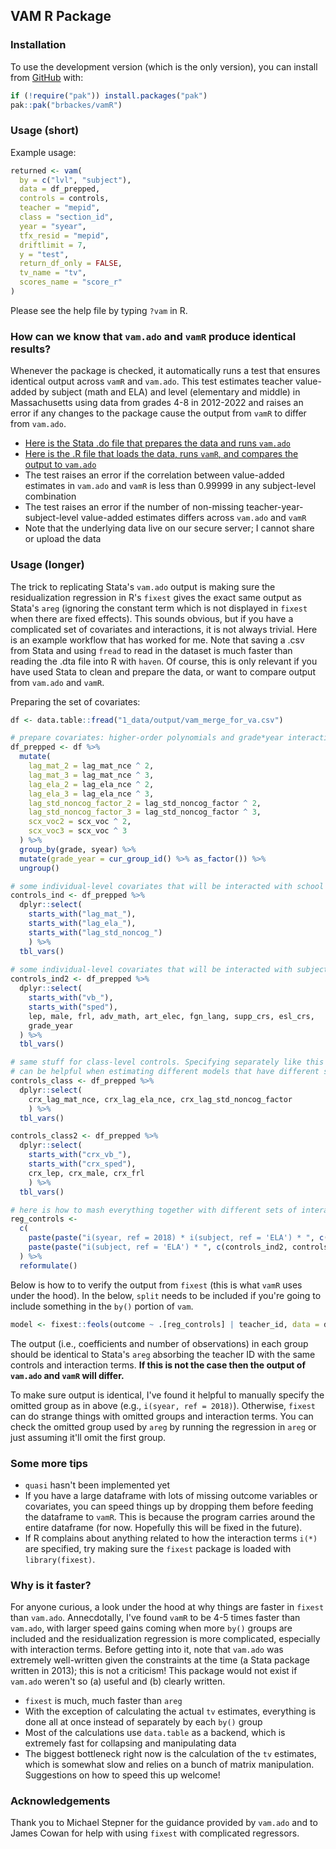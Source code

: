 ## VAM R Package

### Installation 
To use the development version (which is the only version), you
can install from [GitHub](https://github.com/brbackes/vamR/) with:

``` r
if (!require("pak")) install.packages("pak")
pak::pak("brbackes/vamR")
```
### Usage (short)

Example usage:

``` r
returned <- vam(
  by = c("lvl", "subject"), 
  data = df_prepped, 
  controls = controls, 
  teacher = "mepid",
  class = "section_id",
  year = "syear",
  tfx_resid = "mepid", 
  driftlimit = 7,
  y = "test",
  return_df_only = FALSE,
  tv_name = "tv",
  scores_name = "score_r"
)
```

Please see the help file by typing `?vam` in R.

### How can we know that `vam.ado` and `vamR` produce identical results?

Whenever the package is checked, it automatically runs a test that ensures identical output across `vamR` and `vam.ado`. 
This test estimates teacher value-added by subject (math and ELA) and level (elementary and middle) in Massachusetts using data from grades 4-8 in 2012-2022 and raises
an error if any changes to the package cause the output from `vamR` to differ from `vam.ado`.

* [Here is the Stata .do file that prepares the data and runs `vam.ado`](https://github.com/brbackes/vamR/blob/master/data-raw/vam_sample.do)
* [Here is the .R file that loads the data, runs `vamR`, and compares the output to `vam.ado`](https://github.com/brbackes/vamR/blob/master/tests/testthat/test-replicate_stata.R)
* The test raises an error if the correlation between value-added estimates in `vam.ado` and `vamR` is less than 0.99999 in any subject-level combination
* The test raises an error if the number of non-missing teacher-year-subject-level value-added estimates differs across `vam.ado` and `vamR`
* Note that the underlying data live on our secure server; I cannot share or upload the data

### Usage (longer)

The trick to replicating Stata's `vam.ado` output is making sure the residualization regression in R's `fixest` gives the exact same output as Stata's `areg` (ignoring the constant term 
which is not displayed in `fixest` when there are fixed effects).
This sounds obvious, but if you have a complicated set of covariates and interactions, it is not always trivial. Here is an example workflow that has worked for me. Note that saving a .csv from Stata
and using `fread` to read in the dataset is much faster than reading the .dta file into R with `haven`. Of course, this is only relevant if you have used Stata to clean and prepare the data, or want to compare output from `vam.ado` 
and `vamR`.

Preparing the set of covariates:

``` r
df <- data.table::fread("1_data/output/vam_merge_for_va.csv")

# prepare covariates: higher-order polynomials and grade*year interaction
df_prepped <- df %>%
  mutate(
    lag_mat_2 = lag_mat_nce ^ 2,
    lag_mat_3 = lag_mat_nce ^ 3,
    lag_ela_2 = lag_ela_nce ^ 2,
    lag_ela_3 = lag_ela_nce ^ 3,
    lag_std_noncog_factor_2 = lag_std_noncog_factor ^ 2,
    lag_std_noncog_factor_3 = lag_std_noncog_factor ^ 3,
    scx_voc2 = scx_voc ^ 2,
    scx_voc3 = scx_voc ^ 3
  ) %>%
  group_by(grade, syear) %>%
  mutate(grade_year = cur_group_id() %>% as_factor()) %>%
  ungroup()

# some individual-level covariates that will be interacted with school year and subject
controls_ind <- df_prepped %>%
  dplyr::select(
    starts_with("lag_mat_"),
    starts_with("lag_ela_"),
    starts_with("lag_std_noncog_")
    ) %>%
  tbl_vars()
  
# some individual-level covariates that will be interacted with subject only
controls_ind2 <- df_prepped %>%
  dplyr::select(
    starts_with("vb_"),
    starts_with("sped"),
    lep, male, frl, adv_math, art_elec, fgn_lang, supp_crs, esl_crs,
    grade_year
  ) %>%
  tbl_vars()

# same stuff for class-level controls. Specifying separately like this
# can be helpful when estimating different models that have different sets of covariates
controls_class <- df_prepped %>%
  dplyr::select( 
    crx_lag_mat_nce, crx_lag_ela_nce, crx_lag_std_noncog_factor
    ) %>%
  tbl_vars()

controls_class2 <- df_prepped %>%
  dplyr::select( 
    starts_with("crx_vb_"),
    starts_with("crx_sped"),
    crx_lep, crx_male, crx_frl
    ) %>%
  tbl_vars()

# here is how to mash everything together with different sets of interactions with different sets of controls
reg_controls <- 
  c(
    paste(paste("i(syear, ref = 2018) * i(subject, ref = 'ELA') * ", c(controls_ind, controls_class))),
    paste(paste("i(subject, ref = 'ELA') * ", c(controls_ind2, controls_class2)))
  ) %>%
  reformulate()
```

Below is how to to verify the output from `fixest` (this is what `vamR` uses under the hood). In the below, `split`
needs to be included if you're going to include something in the `by()` portion of `vam`.

``` r
model <- fixest::feols(outcome ~ .[reg_controls] | teacher_id, data = df_prepped, split = ~.group_id)
```

The output (i.e., coefficients and number of observations) in each group should be identical to Stata's `areg` absorbing the teacher ID with the same controls and interaction terms. 
**If this is not the case then the output of `vam.ado` and `vamR` will differ.**

To make sure output is identical, I've found it helpful to manually specify the omitted group as in above (e.g., `i(syear, ref = 2018)`). Otherwise, `fixest` can do strange things with
omitted groups and interaction terms. You can check the omitted group used by `areg` by running the regression in `areg` or just assuming it'll omit the first group.

### Some more tips

* `quasi` hasn't been implemented yet
* If you have a large dataframe with lots of missing outcome variables or covariates, you can speed things up by dropping them before feeding the dataframe to `vamR`. This is because the program carries around the entire dataframe (for now. Hopefully this will be fixed in the future).
* If R complains about anything related to how the interaction terms `i(*)` are specified, try making sure the `fixest` package is loaded with `library(fixest)`.

### Why is it faster?

For anyone curious, a look under the hood at why things are faster in `fixest` than `vam.ado`. Annecdotally, I've found `vamR` to be 4-5 times faster than `vam.ado`, with larger speed gains coming when more `by()` groups are included and the residualization regression is more complicated, especially with interaction terms. Before getting into it, note that `vam.ado` was extremely well-written given the constraints at the time (a Stata package written in 2013); this is not a criticism! This package would not exist if `vam.ado` weren't so (a) useful and (b) clearly written.

* `fixest` is much, much faster than `areg`
* With the exception of calculating the actual `tv` estimates, everything is done all at once instead of separately by each `by()` group
* Most of the calculations use `data.table` as a backend, which is extremely fast for collapsing and manipulating data
* The biggest bottleneck right now is the calculation of the `tv` estimates, which is somewhat slow and relies on a bunch of matrix manipulation. Suggestions on how to speed this up welcome!

### Acknowledgements

Thank you to Michael Stepner for the guidance provided by `vam.ado` and to James Cowan for help with using `fixest` with complicated regressors.

